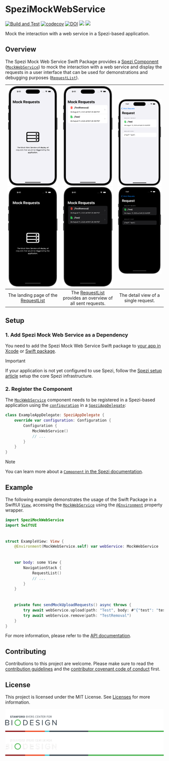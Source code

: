 <!--
                  
This source file is part of the Stanford Spezi open source project

SPDX-FileCopyrightText: 2022 Stanford University and the project authors (see CONTRIBUTORS.md)

SPDX-License-Identifier: MIT
             
-->

# SpeziMockWebService

[![Build and Test](https://github.com/StanfordSpezi/SpeziMockWebService/actions/workflows/build-and-test.yml/badge.svg)](https://github.com/StanfordSpezi/SpeziMockWebService/actions/workflows/build-and-test.yml)
[![codecov](https://codecov.io/gh/StanfordSpezi/SpeziMockWebService/branch/main/graph/badge.svg?token=03JWYVR9YO)](https://codecov.io/gh/StanfordSpezi/SpeziMockWebService)
[![DOI](https://zenodo.org/badge/DOI/10.5281/zenodo.8239945.svg)](https://doi.org/10.5281/zenodo.8239945)
[![](https://img.shields.io/endpoint?url=https%3A%2F%2Fswiftpackageindex.com%2Fapi%2Fpackages%2FStanfordSpezi%2FSpeziMockWebService%2Fbadge%3Ftype%3Dswift-versions)](https://swiftpackageindex.com/StanfordSpezi/SpeziMockWebService)
[![](https://img.shields.io/endpoint?url=https%3A%2F%2Fswiftpackageindex.com%2Fapi%2Fpackages%2FStanfordSpezi%2FSpeziMockWebService%2Fbadge%3Ftype%3Dplatforms)](https://swiftpackageindex.com/StanfordSpezi/SpeziMockWebService)


Mock the interaction with a web service in a Spezi-based application.


## Overview

The Spezi Mock Web Service Swift Package provides a [Spezi Component](https://swiftpackageindex.com/stanfordspezi/spezi/documentation/spezi/component) ([`MockWebService`](https://swiftpackageindex.com/stanfordspezi/spezimockwebservice/documentation/spezimockwebservice/mockwebservice)) to mock the interaction with a web service and display the requests in a user interface that can be used for demonstrations and debugging purposes ([`RequestList`](https://swiftpackageindex.com/stanfordspezi/spezimockwebservice/documentation/spezimockwebservice/requestlist)).

| ![Screenshot showing an empty list with a placeholder stating: 'The Mock Web Service will display all requests that would be triggered by the application.'](Sources/SpeziMockWebService/SpeziMockWebService.docc/Resources/Overview.png#gh-light-mode-only) ![Screenshot showing an empty list with a placeholder stating: 'The Mock Web Service will display all requests that would be triggered by the application.'](Sources/SpeziMockWebService/SpeziMockWebService.docc/Resources/Overview~dark.png#gh-dark-mode-only) | ![Screenshot showing two requests in the mock request list: One is a deletion request, and one is an addition.](Sources/SpeziMockWebService/SpeziMockWebService.docc/Resources/Requests.png#gh-light-mode-only) ![Screenshot showing two requests in the mock request list: One is a deletion request, and one is an addition.](Sources/SpeziMockWebService/SpeziMockWebService.docc/Resources/Requests~dark.png#gh-dark-mode-only) | ![Detail view of a mock request, showing that it is an addition with a short JSON body.](Sources/SpeziMockWebService/SpeziMockWebService.docc/Resources/Request.png#gh-light-mode-only) ![Detail view of a mock request, showing that it is an addition with a short JSON body.](Sources/SpeziMockWebService/SpeziMockWebService.docc/Resources/Request~dark.png#gh-dark-mode-only) |
|:---:|:---:|:---:|
| The landing page of the [RequestList](https://swiftpackageindex.com/stanfordspezi/spezimockwebservice/documentation/spezimockwebservice/requestlist) | The [RequestList](https://swiftpackageindex.com/stanfordspezi/spezimockwebservice/documentation/spezimockwebservice/requestlist) provides an overview of all sent requests. | The detail view of a single request. |


## Setup


### 1. Add Spezi Mock Web Service as a Dependency

You need to add the Spezi Mock Web Service Swift package to
[your app in Xcode](https://developer.apple.com/documentation/xcode/adding-package-dependencies-to-your-app#) or
[Swift package](https://developer.apple.com/documentation/xcode/creating-a-standalone-swift-package-with-xcode#Add-a-dependency-on-another-Swift-package).

> [!IMPORTANT]  
> If your application is not yet configured to use Spezi, follow the [Spezi setup article](https://swiftpackageindex.com/stanfordspezi/spezi/documentation/spezi/initial-setup) setup the core Spezi infrastructure.


### 2. Register the Component

The [`MockWebService`](https://swiftpackageindex.com/stanfordspezi/spezimockwebservice/documentation/spezimockwebservice/mockwebservice) component needs to be registered in a Spezi-based application using the 
[`configuration`](https://swiftpackageindex.com/stanfordspezi/spezi/documentation/spezi/speziappdelegate/configuration) in a
[`SpeziAppDelegate`](https://swiftpackageindex.com/stanfordspezi/spezi/documentation/spezi/speziappdelegate):
```swift
class ExampleAppDelegate: SpeziAppDelegate {
    override var configuration: Configuration {
        Configuration {
            MockWebService()
            // ...
        }
    }
}
```

> [!NOTE]  
> You can learn more about a [`Component` in the Spezi documentation](https://swiftpackageindex.com/stanfordspezi/spezi/documentation/spezi/component).


## Example

The following example demonstrates the usage of the Swift Package in a SwiftUI [`View`](https://developer.apple.com/documentation/swiftui/view),
accessing the [`MockWebService`](https://swiftpackageindex.com/stanfordspezi/spezimockwebservice/documentation/spezimockwebservice/mockwebservice)
using the [`@Environment`](https://developer.apple.com/documentation/swiftui/environment) property wrapper.

```swift
import SpeziMockWebService
import SwiftUI


struct ExampleView: View {
    @Environment(MockWebService.self) var webService: MockWebService
    
    
    var body: some View {
        NavigationStack {
            RequestList()
            // ...
        }
    }
    
    
    private func sendMockUploadRequests() async throws {
        try await webService.upload(path: "Test", body: #"{"test": "test"}"#)
        try await webService.remove(path: "TestRemoval")
    }
}
```

For more information, please refer to the [API documentation](https://swiftpackageindex.com/StanfordSpezi/SpeziMockWebService/documentation).


## Contributing

Contributions to this project are welcome. Please make sure to read the [contribution guidelines](https://github.com/StanfordSpezi/.github/blob/main/CONTRIBUTING.md) and the [contributor covenant code of conduct](https://github.com/StanfordSpezi/.github/blob/main/CODE_OF_CONDUCT.md) first.


## License

This project is licensed under the MIT License. See [Licenses](https://github.com/StanfordSpezi/SpeziContact/tree/main/LICENSES) for more information.

![Spezi Footer](https://raw.githubusercontent.com/StanfordSpezi/.github/main/assets/FooterLight.png#gh-light-mode-only)
![Spezi Footer](https://raw.githubusercontent.com/StanfordSpezi/.github/main/assets/FooterDark.png#gh-dark-mode-only)
